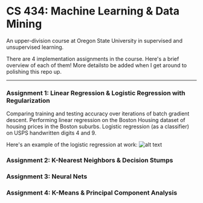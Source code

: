 # CS 434: Machine Learning & Data Mining

An upper-division course at Oregon State University in supervised and unsupervised learning.

There are 4 implementation assignments in the course.  Here's a brief overview of each of them!  More detailsto be added when I get around to polishing this repo up.

---

### Assignment 1: Linear Regression & Logistic Regression with Regularization

Comparing training and testing accuracy over iterations of batch gradient descent.  Performing linear regression on the Boston Housing dataset of housing prices in the Boston suburbs.  Logistic regression (as a classifier) on USPS handwritten digits 4 and 9.

Here's an example of the logistic regression at work:
![alt text](https://github.com/gilmanjo/CS434/blob/master/assignment_1/p21_plot.png "Figure 1")

### Assignment 2: K-Nearest Neighbors & Decision Stumps

### Assignment 3: Neural Nets

### Assignment 4: K-Means & Principal Component Analysis